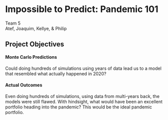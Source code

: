 #                                                                 Impossible to Predict: Pandemic 101
Team 5 <br/>
Atef, Joaquim, Kellye, & Philip

## Project Objectives
#### Monte Carlo Predictions
Could doing hundreds of simulations using years of data lead us to a model that resembled what actually happened in 2020?

#### Actual Outcomes
Even doing hundreds of simulations, using data from multi-years back, the models were still flawed.
With hindsight, what would have been an excellent portfolio heading into the pandemic? This would be the ideal pandemic portfolio.
